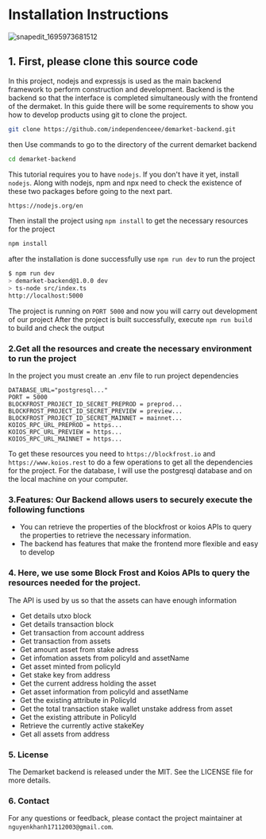 # Installation Instructions

![snapedit_1695973681512](https://github.com/sonson0910/Demarket-Contract/assets/91943651/cd600320-99eb-49c0-96d2-0b20e6d5cf67)

## 1. First, please clone this source code

In this project, nodejs and expressjs is used as the main backend framework to perform construction and development. Backend is the backend so that the interface is completed simultaneously with the frontend of the dermaket. In this guide there will be some requirements to show you how to develop products using git to clone the project.

```sh
git clone https://github.com/independenceee/demarket-backend.git
```

then Use commands to go to the directory of the current demarket backend

```sh
cd demarket-backend
```

This tutorial requires you to have `nodejs`. If you don't have it yet, install `nodejs`. Along with nodejs, npm and npx need to check the existence of these two packages before going to the next part.

```sh
https://nodejs.org/en
```

Then install the project using `npm install` to get the necessary resources for the project

```sh
npm install
```

after the installation is done successfully use `npm run dev` to run the project

```sh
$ npm run dev
> demarket-backend@1.0.0 dev
> ts-node src/index.ts
http://localhost:5000
```

The project is running on `PORT 5000` and now you will carry out development of our project
After the project is built successfully, execute `npm run build` to build and check the output

### 2.Get all the resources and create the necessary environment to run the project

In the project you must create an .env file to run project dependencies

```env
DATABASE_URL="postgresql..."
PORT = 5000
BLOCKFROST_PROJECT_ID_SECRET_PREPROD = preprod...
BLOCKFROST_PROJECT_ID_SECRET_PREVIEW = preview...
BLOCKFROST_PROJECT_ID_SECRET_MAINNET = mainnet...
KOIOS_RPC_URL_PREPROD = https...
KOIOS_RPC_URL_PREVIEW = https...
KOIOS_RPC_URL_MAINNET = https...
```

To get these resources you need to `https://blockfrost.io` and `https://www.koios.rest` to do a few operations to get all the dependencies for the project. For the database, I will use the postgresql database and on the local machine on your computer.

### 3.Features: Our Backend allows users to securely execute the following functions

-   You can retrieve the properties of the blockfrost or koios APIs to query the properties to retrieve the necessary information.
-   The backend has features that make the frontend more flexible and easy to develop

### 4. Here, we use some Block Frost and Koios APIs to query the resources needed for the project.

The API is used by us so that the assets can have enough information

-   Get details utxo block
-   Get details transaction block
-   Get transaction from account address
-   Get transaction from assets
-   Get amount asset from stake adress
-   Get infomation assets from policyId and assetName
-   Get asset minted from policyId
-   Get stake key from address
-   Get the current address holding the asset
-   Get asset information from policyId and assetName
-   Get the existing attribute in PolicyId
-   Get the total transaction stake wallet unstake address from asset
-   Get the existing attribute in PolicyId
-   Retrieve the currently active stakeKey
-   Get all assets from address

### 5. License

The Demarket backend is released under the MIT. See the LICENSE file for more details.

### 6. Contact

For any questions or feedback, please contact the project maintainer at `nguyenkhanh17112003@gmail.com`.
